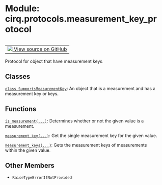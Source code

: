 <div itemscope itemtype="http://developers.google.com/ReferenceObject">
<meta itemprop="name" content="cirq.protocols.measurement_key_protocol" />
<meta itemprop="path" content="Stable" />
<meta itemprop="property" content="RaiseTypeErrorIfNotProvided"/>
</div>

# Module: cirq.protocols.measurement_key_protocol

<!-- Insert buttons and diff -->

<table class="tfo-notebook-buttons tfo-api" align="left">

<td>
  <a target="_blank" href="https://github.com/quantumlib/cirq/tree/master/cirq/protocols/measurement_key_protocol.py">
    <img src="https://www.tensorflow.org/images/GitHub-Mark-32px.png" />
    View source on GitHub
  </a>
</td>
</table>



Protocol for object that have measurement keys.



## Classes

[`class SupportsMeasurementKey`](../../cirq/protocols/SupportsMeasurementKey.md): An object that is a measurement and has a measurement key or keys.

## Functions

[`is_measurement(...)`](../../cirq/protocols/is_measurement.md): Determines whether or not the given value is a measurement.

[`measurement_key(...)`](../../cirq/protocols/measurement_key.md): Get the single measurement key for the given value.

[`measurement_keys(...)`](../../cirq/protocols/measurement_keys.md): Gets the measurement keys of measurements within the given value.

## Other Members

* `RaiseTypeErrorIfNotProvided` <a id="RaiseTypeErrorIfNotProvided"></a>
